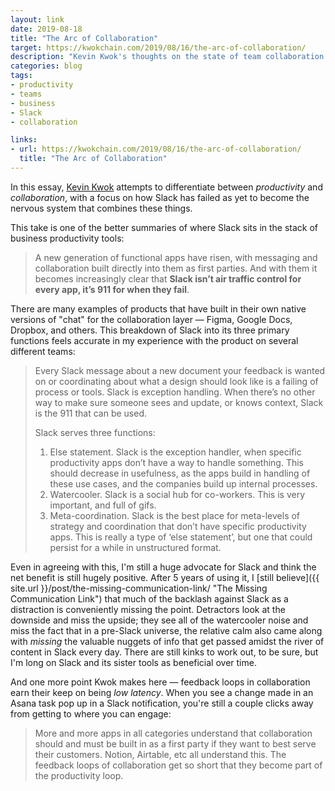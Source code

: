 ```yaml
---
layout: link
date: 2019-08-18
title: "The Arc of Collaboration"
target: https://kwokchain.com/2019/08/16/the-arc-of-collaboration/
description: "Kevin Kwok's thoughts on the state of team collaboration and productivity."
categories: blog
tags:
- productivity
- teams
- business
- Slack
- collaboration

links:
- url: https://kwokchain.com/2019/08/16/the-arc-of-collaboration/
  title: "The Arc of Collaboration"
---
```


In this essay, [Kevin Kwok](https://twitter.com/kevinakwok "Kevin Kwok") attempts to differentiate between *productivity* and *collaboration*, with a focus on how Slack has failed as yet to become the nervous system that combines these things.

This take is one of the better summaries of where Slack sits in the stack of business productivity tools:

> A new generation of functional apps have risen, with messaging and collaboration built directly into them as first parties. And with them it becomes increasingly clear that **Slack isn’t air traffic control for every app, it’s 911 for when they fail**.

There are many examples of products that have built in their own native versions of "chat" for the collaboration layer — Figma, Google Docs, Dropbox, and others. This breakdown of Slack into its three primary functions feels accurate in my experience with the product on several different teams:

> Every Slack message about a new document your feedback is wanted on or coordinating about what a design should look like is a failing of process or tools. Slack is exception handling. When there’s no other way to make sure someone sees and update, or knows context, Slack is the 911 that can be used.
>
> Slack serves three functions:
>
> 1. Else statement. Slack is the exception handler, when specific productivity apps don’t have a way to handle something. This should decrease in usefulness, as the apps build in handling of these use cases, and the companies build up internal processes.
> 2. Watercooler. Slack is a social hub for co-workers. This is very important, and full of gifs.
> 3. Meta-coordination. Slack is the best place for meta-levels of strategy and coordination that don’t have specific productivity apps. This is really a type of ‘else statement’, but one that could persist for a while in unstructured format.

Even in agreeing with this, I'm still a huge advocate for Slack and think the net benefit is still hugely positive. After 5 years of using it, I [still believe]({{ site.url }}/post/the-missing-communication-link/ "The Missing Communication Link") that much of the backlash against Slack as a distraction is conveniently missing the point. Detractors look at the downside and miss the upside; they see all of the watercooler noise and miss the fact that in a pre-Slack universe, the relative calm also came along with *missing* the valuable nuggets of info that get passed amidst the river of content in Slack every day. There are still kinks to work out, to be sure, but I'm long on Slack and its sister tools as beneficial over time.

And one more point Kwok makes here — feedback loops in collaboration earn their keep on being *low latency*. When you see a change made in an Asana task pop up in a Slack notification, you're still a couple clicks away from getting to where you can engage:

> More and more apps in all categories understand that collaboration should and must be built in as a first party if they want to best serve their customers. Notion, Airtable, etc all understand this. The feedback loops of collaboration get so short that they become part of the productivity loop.
